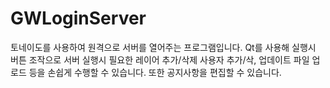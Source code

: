 # GWLoginServer

토네이도를 사용하여 원격으로 서버를 열어주는 프로그램입니다.
Qt를 사용해 실행시 버튼 조작으로 서버 실행시 필요한
레이어 추가/삭제 사용자 추가/삭, 업데이트 파일 업로드 등을
손쉽게 수행할 수 있습니다. 또한 공지사항을 편집할 수 있습니다.
